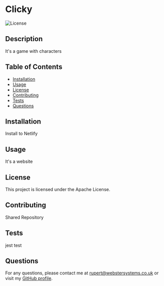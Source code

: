 
# Clicky

![License](https://img.shields.io/badge/license-Apache%202.0-blue.svg)

## Description

It's a game with characters

## Table of Contents

- [Installation](#installation)
- [Usage](#usage)
- [License](#license)
- [Contributing](#contributing)
- [Tests](#tests)
- [Questions](#questions)

## Installation

Install to Netlify

## Usage

It's a website

## License

This project is licensed under the Apache License.

## Contributing

Shared Repository

## Tests

jest test

## Questions

For any questions, please contact me at [rupert@webstersystems.co.uk](mailto:rupert@webstersystems.co.uk) or visit my [GitHub profile](https://github.com/rupweb).
  